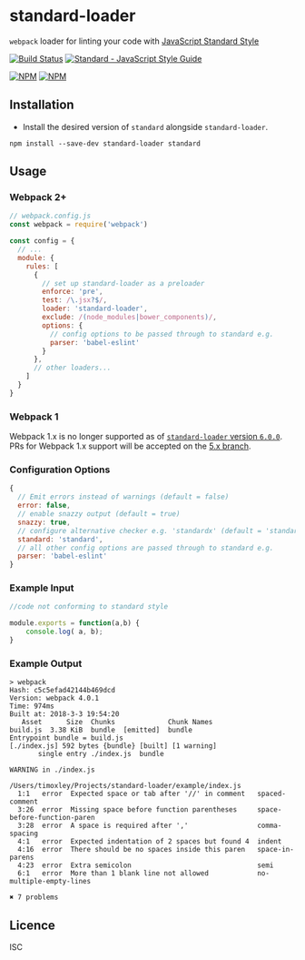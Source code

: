 # standard-loader

`webpack` loader for linting your code with [JavaScript Standard Style](https://github.com/standard/standard)

[![Build Status](https://travis-ci.org/standard/standard-loader.png?branch=master)](https://travis-ci.org/standard/standard-loader)
[![Standard - JavaScript Style Guide](https://img.shields.io/badge/code_style-standard-brightgreen.svg)](http://standardjs.com/)

[![NPM](https://nodei.co/npm/standard-loader.png?downloads=true)](https://nodei.co/npm/standard-loader/)
[![NPM](https://nodei.co/npm-dl/standard-loader.png?months=3&height=2)](https://nodei.co/npm/standard-loader/)

## Installation

* Install the desired version of `standard` alongside `standard-loader`.

```
npm install --save-dev standard-loader standard
```

## Usage

### Webpack 2+

```js
// webpack.config.js
const webpack = require('webpack')

const config = {
  // ...
  module: {
    rules: [
      {
        // set up standard-loader as a preloader
        enforce: 'pre',
        test: /\.jsx?$/,
        loader: 'standard-loader',
        exclude: /(node_modules|bower_components)/,
        options: {
          // config options to be passed through to standard e.g.
          parser: 'babel-eslint'
        }
      },
      // other loaders...
    ]
  }
}

```

### Webpack 1

Webpack 1.x is no longer supported as of [`standard-loader` version `6.0.0`](https://github.com/standard/standard-loader/compare/5.0.0...6.0.0).  PRs for Webpack 1.x support will be accepted on the [5.x branch](https://github.com/standard/standard-loader/tree/5.x).

### Configuration Options

```js
{
  // Emit errors instead of warnings (default = false)
  error: false,
  // enable snazzy output (default = true)
  snazzy: true,
  // configure alternative checker e.g. 'standardx' (default = 'standard')
  standard: 'standard',
  // all other config options are passed through to standard e.g.
  parser: 'babel-eslint'
}
```

### Example Input

```js
//code not conforming to standard style

module.exports = function(a,b) {
    console.log( a, b);
}

```

### Example Output

```
> webpack
Hash: c5c5efad42144b469dcd
Version: webpack 4.0.1
Time: 974ms
Built at: 2018-3-3 19:54:20
   Asset      Size  Chunks             Chunk Names
build.js  3.38 KiB  bundle  [emitted]  bundle
Entrypoint bundle = build.js
[./index.js] 592 bytes {bundle} [built] [1 warning]
       single entry ./index.js  bundle

WARNING in ./index.js

/Users/timoxley/Projects/standard-loader/example/index.js
  1:1   error  Expected space or tab after '//' in comment   spaced-comment
  3:26  error  Missing space before function parentheses     space-before-function-paren
  3:28  error  A space is required after ','                 comma-spacing
  4:1   error  Expected indentation of 2 spaces but found 4  indent
  4:16  error  There should be no spaces inside this paren   space-in-parens
  4:23  error  Extra semicolon                               semi
  6:1   error  More than 1 blank line not allowed            no-multiple-empty-lines

✖ 7 problems
```

## Licence

ISC
